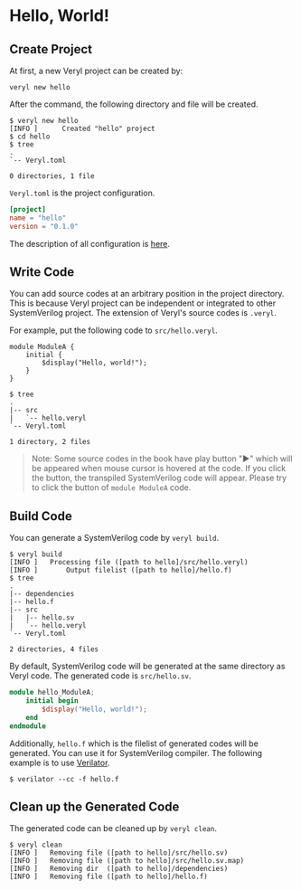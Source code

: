 # Hello, World!

## Create Project

At first, a new Veryl project can be created by:

```
veryl new hello
```

After the command, the following directory and file will be created.

```
$ veryl new hello
[INFO ]      Created "hello" project
$ cd hello
$ tree
.
`-- Veryl.toml

0 directories, 1 file
```

`Veryl.toml` is the project configuration.

```toml
[project]
name = "hello"
version = "0.1.0"
```

The description of all configuration is [here](../06_development_environment/01_project_configuration.md).

## Write Code

You can add source codes at an arbitrary position in the project directory.
This is because Veryl project can be independent or integrated to other SystemVerilog project.
The extension of Veryl's source codes is `.veryl`.

For example, put the following code to `src/hello.veryl`.

```veryl,playground
module ModuleA {
    initial {
        $display("Hello, world!");
    }
}
```

```
$ tree
.
|-- src
|   `-- hello.veryl
`-- Veryl.toml

1 directory, 2 files
```

> Note: Some source codes in the book have play button "▶" which will be appeared when mouse cursor is hovered at the code.
> If you click the button, the transpiled SystemVerilog code will appear. Please try to click the button of `module ModuleA` code.

## Build Code

You can generate a SystemVerilog code by `veryl build`.

```
$ veryl build
[INFO ]   Processing file ([path to hello]/src/hello.veryl)
[INFO ]       Output filelist ([path to hello]/hello.f)
$ tree
.
|-- dependencies
|-- hello.f
|-- src
|   |-- hello.sv
|   `-- hello.veryl
`-- Veryl.toml

2 directories, 4 files
```

By default, SystemVerilog code will be generated at the same directory as Veryl code.
The generated code is `src/hello.sv`.

```verilog
module hello_ModuleA;
    initial begin
        $display("Hello, world!");
    end
endmodule
```

Additionally, `hello.f` which is the filelist of generated codes will be generated.
You can use it for SystemVerilog compiler.
The following example is to use [Verilator](https://www.veripool.org/verilator/).

```
$ verilator --cc -f hello.f
```

## Clean up the Generated Code

The generated code can be cleaned up by `veryl clean`.

```
$ veryl clean
[INFO ]   Removing file ([path to hello]/src/hello.sv)
[INFO ]   Removing file ([path to hello]/src/hello.sv.map)
[INFO ]   Removing dir  ([path to hello]/dependencies)
[INFO ]   Removing file ([path to hello]/hello.f)
```
